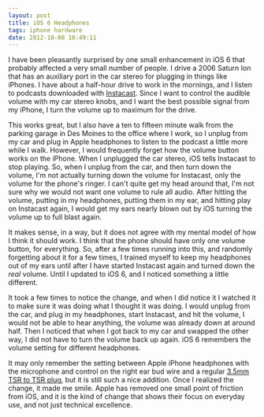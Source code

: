 ```yaml
---
layout: post
title: iOS 6 Headphones
tags: iphone hardware
date: 2012-10-08 10:49:11
---
```


I have been pleasantly surprised by one small enhancement in iOS 6 that probably affected a very small number of people. I drive a 2006 Saturn Ion that has an auxiliary port in the car stereo for plugging in things like iPhones. I have about a half-hour drive to work in the mornings, and I listen to podcasts downloaded with [Instacast][1]. Since I want to control the audible volume with my car stereo knobs, and I want the best possible signal from my iPhone, I turn the volume up to maximum for the drive.

This works great, but I also have a ten to fifteen minute walk from the parking garage in Des Moines to the office where I work, so I unplug from my car and plug in Apple headphones to listen to the podcast a little more while I walk. However, I would frequently forget how the volume button works on the iPhone. When I unplugged the car stereo, iOS tells Instacast to stop playing. So, when I unplug from the car, and then turn down the volume, I'm not actually turning down the volume for Instacast, only the volume for the phone's ringer. I can't quite get my head around that, I'm not sure why we would not want one volume to rule all audio. After hitting the volume, putting in my headphones, putting them in my ear, and hitting play on Instacast again, I would get my ears nearly blown out by iOS turning the volume up to full blast again.

It makes sense, in a way, but it does not agree with my mental model of how I think it should work. I think that the phone should have only one volume button, for everything. So, after a few times running into this, and randomly forgetting about it for a few times, I trained myself to keep my headphones out of my ears until after I have started Instacast again and turned down the *real* volume. Until I updated to iOS 6, and I noticed something a little different. 

It took a few times to notice the change, and when I did notice it I watched it to make sure it was doing what I thought it was doing. I would unplug from the car, and plug in my headphones, start Instacast, and hit the volume, I would not be able to hear anything, the volume was already down at around half. Then I noticed that when I got back to my car and swapped the other way, I did not have to turn the volume back up again. iOS 6 remembers the volume setting for different headphones. 

It may only remember the setting between Apple iPhone headphones with the microphone and control on the right ear bud wire and a regular [3.5mm TSR to TSR plug][2], but it is still such a nice addition. Once I realized the change, it made me smile. Apple has removed one small point of friction from iOS, and it is the kind of change that shows their focus on everyday use, and not just technical excellence.

[1]: http://vemedio.com/products/instacast
[2]: http://en.wikipedia.org/wiki/TRS_connector

